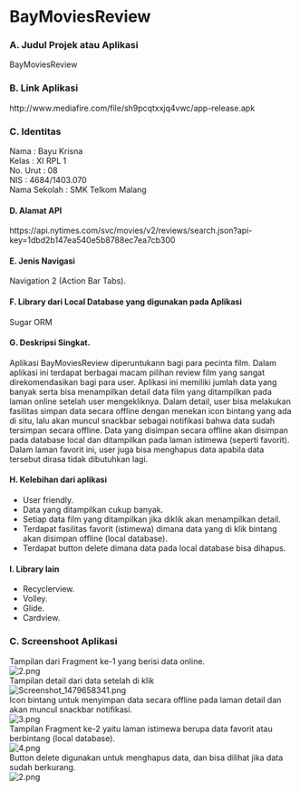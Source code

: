# BayMoviesReview

### A. Judul Projek atau Aplikasi
BayMoviesReview

### B. Link Aplikasi
<p> http://www.mediafire.com/file/sh9pcqtxxjq4vwc/app-release.apk </p> 

### C. Identitas 
Nama          : Bayu Krisna <br>
Kelas         : XI RPL 1 <br>
No. Urut      : 08 <br>
NIS           : 4684/1403.070 <br>
Nama Sekolah  : SMK Telkom Malang <br>

#### D. Alamat API
<p> https://api.nytimes.com/svc/movies/v2/reviews/search.json?api-key=1dbd2b147ea540e5b8788ec7ea7cb300 </p>

#### E. Jenis Navigasi
Navigation 2 (Action Bar Tabs).

#### F. Library dari Local Database yang digunakan pada Aplikasi 
Sugar ORM

#### G. Deskripsi Singkat.
Aplikasi BayMoviesReview diperuntukann bagi para pecinta film. Dalam aplikasi ini terdapat berbagai macam pilihan review film yang sangat direkomendasikan bagi para user. Aplikasi ini memiliki jumlah data yang banyak serta bisa menampilkan detail data film yang ditampilkan pada laman online setelah user mengekliknya. Dalam detail, user bisa melakukan fasilitas simpan data secara offline dengan menekan icon bintang yang ada di situ, lalu akan muncul snackbar sebagai notifikasi bahwa data sudah tersimpan secara offline. Data yang disimpan secara offline akan disimpan pada database local dan ditampilkan pada laman istimewa (seperti favorit). Dalam laman favorit ini, user juga bisa menghapus data apabila data tersebut dirasa tidak dibutuhkan lagi.

#### H. Kelebihan dari aplikasi
- User friendly.
- Data yang ditampilkan cukup banyak.
- Setiap data film yang ditampilkan jika diklik akan menampilkan detail.
- Terdapat fasilitas favorit (istimewa) dimana data yang di klik bintang akan disimpan offline (local database).
- Terdapat button delete dimana data pada local database bisa dihapus.

#### I. Library lain
- Recyclerview.
- Volley.
- Glide.
- Cardview.

### C. Screenshoot Aplikasi
Tampilan dari Fragment ke-1 yang berisi data online. <br>
![2.png](https://s9.postimg.org/4xamrea2n/ss4.jpg) <br>
Tampilan detail dari data setelah di klik <br>
![Screenshot_1479658341.png](https://s14.postimg.org/3p8o7aiz5/ss2.jpg)<br>
Icon bintang untuk menyimpan data secara offline pada laman detail dan akan muncul snackbar notifikasi.<br>
![3.png](https://s12.postimg.org/dn2ub3pot/ss5.jpg) <br>
Tampilan Fragment ke-2 yaitu laman istimewa berupa data favorit atau berbintang (local database). <br>
![4.png](https://s8.postimg.org/z1l1a9ib9/ss1.jpg) <br>
Button delete digunakan untuk menghapus data, dan bisa dilihat jika data sudah berkurang. <br>
![2.png](https://s24.postimg.org/3pi1f0x6t/ss3.jpg) <br>
